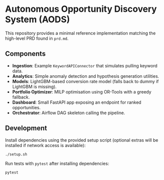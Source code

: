 # Autonomous Opportunity Discovery System (AODS)

This repository provides a minimal reference implementation matching the high-level PRD found in `prd.md`.

## Components

- **Ingestion**: Example `KeywordAPIConnector` that simulates pulling keyword data.
- **Analytics**: Simple anomaly detection and hypothesis generation utilities.
- **Models**: LightGBM-based conversion rate model (falls back to dummy if LightGBM is missing).
- **Portfolio Optimizer**: MILP optimisation using OR-Tools with a greedy fallback.
- **Dashboard**: Small FastAPI app exposing an endpoint for ranked opportunities.
- **Orchestrator**: Airflow DAG skeleton calling the pipeline.

## Development

Install dependencies using the provided setup script (optional extras will be
installed if network access is available):

```bash
./setup.sh
```

Run tests with `pytest` after installing dependencies:

```bash
pytest
```
